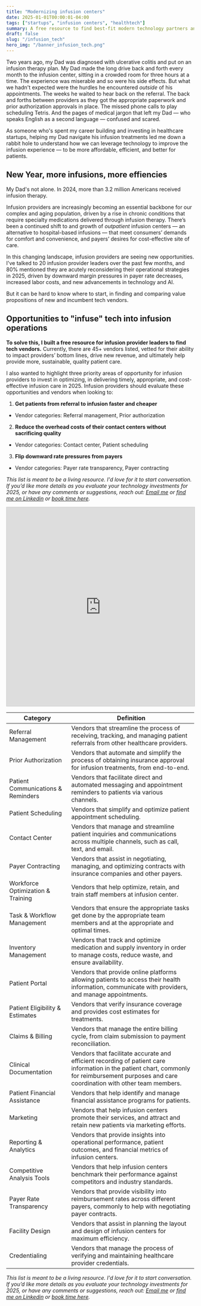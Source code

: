 ```yaml
---
title: "Modernizing infusion centers"
date: 2025-01-01T00:00:01-04:00
tags: ["startups", "infusion centers", "healthtech"]
summary: A free resource to find best-fit modern technology partners and vendors as an infusion provider in 2025
draft: false
slug: "/infusion_tech"
hero_img: "/banner_infusion_tech.png"
---
```


Two years ago, my Dad was diagnosed with ulcerative colitis and put on an infusion therapy plan. My Dad made the long drive back and forth every month to the infusion center, sitting in a crowded room for three hours at a time. The experience was miserable and so were his side effects. But what we hadn't expected were the hurdles he encountered *outside* of his appointments. The weeks he waited to hear back on the referral. The back and forths between providers as they got the appropriate paperwork and prior authorization approvals in place. The missed phone calls to play scheduling Tetris. And the pages of medical jargon that left my Dad — who speaks English as a second language — confused and scared.

As someone who's spent my career building and investing in healthcare startups, helping my Dad navigate his infusion treatments led me down a rabbit hole to understand how we can leverage technology to improve the infusion experience — to be more affordable, efficient, and better for patients.

## New Year, more infusions, more effiencies

My Dad's not alone. In 2024, more than 3.2 million Americans received infusion therapy.

Infusion providers are increasingly becoming an essential backbone for our complex and aging population, driven by a rise in chronic conditions that require specialty medications delivered through infusion therapy. There’s been a continued shift to and growth of *outpatient* infusion centers — an alternative to hospital-based infusions — that meet consumers’ demands for comfort and convenience, and payers’ desires for cost-effective site of care. 

In this changing landscape, infusion providers are seeing new opportunities. I've talked to 20 infusion provider leaders over the past few months, and 80% mentioned they are acutely reconsidering their operational strategies in 2025, driven by downward margin pressures in payer rate decreases, increased labor costs, and new advancements in technology and AI. 

But it can be hard to know where to start, in finding and comparing value propositions of new and incumbent tech vendors. 

## Opportunities to "infuse" tech into infusion operations

**To solve this, I built a free resource for infusion provider leaders to find tech vendors.** Currently, there are 45+ vendors listed, vetted for their ability to impact providers’ bottom lines, drive new revenue, and ultimately help provide more, sustainable, quality patient care. 

I also wanted to highlight three priority areas of opportunity for infusion providers to invest in optimizing, in delivering timely, appropriate, and cost-effective infusion care in 2025. Infusion providers should evaluate these opportunities and vendors when looking to:

1. **Get patients from referral to infusion faster and cheaper**
- Vendor categories: Referral management, Prior authorization
2. **Reduce the overhead costs of their contact centers without sacrificing quality**
- Vendor categories: Contact center, Patient scheduling
3. **Flip downward rate pressures from payers**
- Vendor categories: Payer rate transparency, Payer contracting

*This list is meant to be a living resource. I'd love for it to start conversation. If you’d like more details as you evaluate your technology investments for 2025, or have any comments or suggestions, reach out: [Email me](mailto:bttychng@gmail.com) or [find me on Linkedin](www.linkedin.com/in/betchang) or [book time here](https://calendar.google.com/calendar/u/0/appointments/schedules/AcZssZ10Ud3ewfw35IMY6-uhM0lEGTUiXVu4TXHdsy-gggGm-LzcrBGA-RttWiGBBc1uhN4l5RJ45DWh).*

<iframe class="airtable-embed" src="https://airtable.com/embed/appJVpAxgqxoj7nwD/shrQqf6nKf7kO9GVz?viewControls=on" frameborder="0" onmousewheel="" width="100%" height="533" style="background: transparent; border: 1px solid #ccc;"></iframe>

| Category    | Definition |
| -------- | ------- |
| Referral Management  | Vendors that streamline the process of receiving, tracking, and managing patient referrals from other healthcare providers.    |
| Prior Authorization | Vendors that automate and simplify the process of obtaining insurance approval for infusion treatments, from end-to-end. |
| Patient Communications & Reminders | Vendors that facilitate direct and automated messaging and appointment reminders to patients via various channels. |
| Patient Scheduling | Vendors that simplify and optimize patient appointment scheduling.|
| Contact Center | Vendors that manage and streamline patient inquiries and communications across multiple channels, such as call, text, and email.|
| Payer Contracting | Vendors that assist in negotiating, managing, and optimizing contracts with insurance companies and other payers. |
| Workforce Optimization & Training | Vendors that help optimize, retain, and train staff members at infusion center. |
| Task & Workflow Management | Vendors that ensure the appropriate tasks get done by the appropriate team members and at the appropriate and optimal times. |
| Inventory Management | Vendors that track and optimize medication and supply inventory in order to manage costs, reduce waste, and ensure availability. |
| Patient Portal | Vendors that provide online platforms allowing patients to access their health information, communicate with providers, and manage appointments.|
| Patient Eligibility & Estimates | Vendors that verify insurance coverage and provides cost estimates for treatments.|
| Claims & Billing | Vendors that manage the entire billing cycle, from claim submission to payment reconciliation. |
| Clinical Documentation | Vendors that facilitate accurate and efficient recording of patient care information in the patient chart, commonly for reimbursement purposes and care coordination with other team members.|
| Patient Financial Assistance | Vendors that help identify and manage financial assistance programs for patients. |
| Marketing | Vendors that help infusion centers promote their services, and attract and retain new patients via marketing efforts.|
| Reporting & Analytics | Vendors that provide insights into operational performance, patient outcomes, and financial metrics of infusion centers. |
| Competitive Analysis Tools |Vendors that help infusion centers benchmark their performance against competitors and industry standards.|
| Payer Rate Transparency | Vendors that provide visibility into reimbursement rates across different payers, commonly to help with negotiating payer contracts.|
| Facility Design | Vendors that assist in planning the layout and design of infusion centers for maximum efficiency. |
| Credentialing | Vendors that manage the process of verifying and maintaining healthcare provider credentials. |

*This list is meant to be a living resource. I'd love for it to start conversation. If you’d like more details as you evaluate your technology investments for 2025, or have any comments or suggestions, reach out: [Email me](mailto:bttychng@gmail.com) or [find me on Linkedin](www.linkedin.com/in/betchang) or [book time here](https://calendar.google.com/calendar/u/0/appointments/schedules/AcZssZ10Ud3ewfw35IMY6-uhM0lEGTUiXVu4TXHdsy-gggGm-LzcrBGA-RttWiGBBc1uhN4l5RJ45DWh).*
